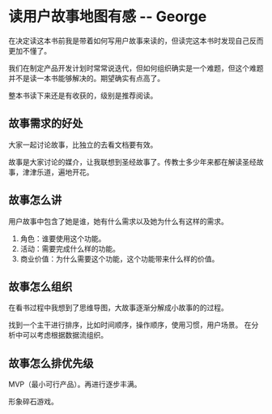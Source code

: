 # 读用户故事地图有感 -- George


在决定读这本书前我是带着如何写用户故事来读的，但读完这本书时发现自己反而更加不懂了。

我们在制定产品开发计划时常常说迭代，但如何组织确实是一个难题，但这个难题并不是读一本书能够解决的。期望确实有点高了。

整本书读下来还是有收获的，级别是推荐阅读。

## 故事需求的好处

大家一起讨论故事，比独立的去看文档要有效。

故事是大家讨论的媒介，让我联想到圣经故事了。传教士多少年来都在解读圣经故事，津津乐道，遍地开花。

## 故事怎么讲

用户故事中包含了她是谁，她有什么需求以及她为什么有这样的需求。

1. 角色：谁要使用这个功能。
2. 活动：需要完成什么样的功能。
3. 商业价值：为什么需要这个功能，这个功能带来什么样的价值。

## 故事怎么组织

在看书过程中我想到了思维导图，大故事逐渐分解成小故事的的过程。
	
找到一个主干进行排序，比如时间顺序，操作顺序，使用习惯，用户场景。
在分析中可以考虑根据数据流组织。
	
## 故事怎么排优先级

MVP（最小可行产品）。再进行逐步丰满。

形象碎石游戏。


